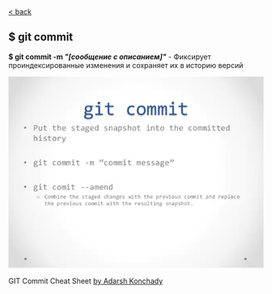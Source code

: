 [< back](./readme.md)

## $ git commit

**$ git commit -m *"[сообщение с описанием]"*** - Фиксирует проиндексированные изменения и сохраняет их в историю версий

![git commit cheat sheet](./commit.png)

GIT Commit Cheat Sheet [by Adarsh Konchady](https://www.slideshare.net/AdarshKonchady/git-basic-commands)